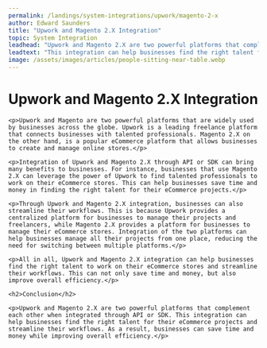 ```yaml
---
permalink: /landings/system-integrations/upwork/magento-2-x
author: Edward Saunders
title: "Upwork and Magento 2.X Integration"
topic: System Integration
leadhead: "Upwork and Magento 2.X are two powerful platforms that complement each other when integrated through API or SDK"
leadtext: "This integration can help businesses find the right talent for their eCommerce projects and streamline their workflows. As a result, businesses can save time and money while improving overall efficiency."
image: /assets/images/articles/people-sitting-near-table.webp
---
```

<div class="arttext">	<h1>Upwork and Magento 2.X Integration</h1>

	<p>Upwork and Magento are two powerful platforms that are widely used by businesses across the globe. Upwork is a leading freelance platform that connects businesses with talented professionals. Magento 2.X on the other hand, is a popular eCommerce platform that allows businesses to create and manage online stores.</p>

	<p>Integration of Upwork and Magento 2.X through API or SDK can bring many benefits to businesses. For instance, businesses that use Magento 2.X can leverage the power of Upwork to find talented professionals to work on their eCommerce stores. This can help businesses save time and money in finding the right talent for their eCommerce projects.</p>

	<p>Through Upwork and Magento 2.X integration, businesses can also streamline their workflows. This is because Upwork provides a centralized platform for businesses to manage their projects and freelancers, while Magento 2.X provides a platform for businesses to manage their eCommerce stores. Integration of the two platforms can help businesses manage all their projects from one place, reducing the need for switching between multiple platforms.</p>

	<p>All in all, Upwork and Magento 2.X integration can help businesses find the right talent to work on their eCommerce stores and streamline their workflows. This can not only save time and money, but also improve overall efficiency.</p>

	<h2>Conclusion</h2>

	<p>Upwork and Magento 2.X are two powerful platforms that complement each other when integrated through API or SDK. This integration can help businesses find the right talent for their eCommerce projects and streamline their workflows. As a result, businesses can save time and money while improving overall efficiency.</p>
</div>